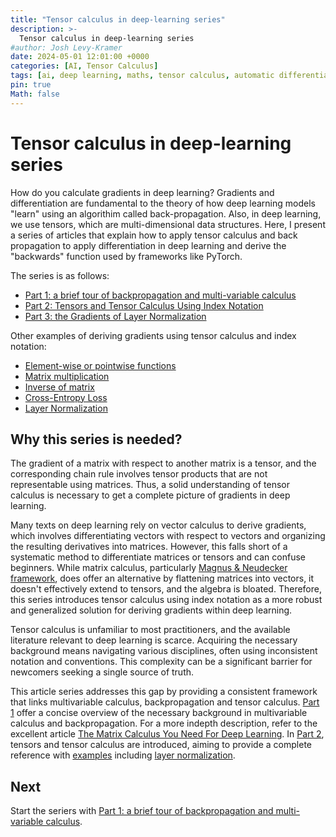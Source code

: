 ```yaml
---
title: "Tensor calculus in deep-learning series"
description: >-
  Tensor calculus in deep-learning series
#author: Josh Levy-Kramer
date: 2024-05-01 12:01:00 +0000
categories: [AI, Tensor Calculus]
tags: [ai, deep learning, maths, tensor calculus, automatic differentiation]  # TAG names should always be lowercase
pin: true
Math: false
---
```


# Tensor calculus in deep-learning series

How do you calculate gradients in deep learning? Gradients and differentiation are fundamental to the theory of how deep learning models "learn" using an algorithim called back-propagation. Also, in deep learning, we use tensors, which are multi-dimensional data structures. Here, I present a series of articles that explain how to apply tensor calculus and back propagation to apply differentiation in deep learning and derive the "backwards" function used by frameworks like PyTorch.

The series is as follows:

* [Part 1: a brief tour of backpropagation and multi-variable calculus](/posts/part-1-backpropagation-and-multivariable-calculus/)
* [Part 2: Tensors and Tensor Calculus Using Index Notation](/posts/part-2-tensors-index-notation-and-tensor-calculus/)
* [Part 3: the Gradients of Layer Normalization](/posts/part-3-layer-normalization/)

Other examples of deriving gradients using tensor calculus and index notation:

* [Element-wise or pointwise functions](posts/part-2-tensors-index-notation-and-tensor-calculus/#example-element-wise-functions)
* [Matrix multiplication](/posts/part-2-tensors-index-notation-and-tensor-calculus/#example-matrix-multiplication)
* [Inverse of matrix](posts/part-2-tensors-index-notation-and-tensor-calculus/#example-matrix-inverse)
* [Cross-Entropy Loss](/posts/part-2-tensors-index-notation-and-tensor-calculus/#example-cross-entropy-loss)
* [Layer Normalization](/posts/part-3-layer-normalization/)



## Why this series is needed?

The gradient of a matrix with respect to another matrix is a tensor, and the corresponding chain rule involves tensor products that are not representable using matrices. Thus, a solid understanding of tensor calculus is necessary to get a complete picture of gradients in deep learning.

Many texts on deep learning rely on vector calculus to derive gradients, which involves differentiating vectors with respect to vectors and organizing the resulting derivatives into matrices. However, this falls short of a systematic method to differentiate matrices or tensors and can confuse beginners. While matrix calculus, particularly [Magnus \& Neudecker framework](https://www.google.com/search?client=firefox-b-d&q=Matrix+Differential+Calculus+with+Applications+in+Statistics+and+Econometrics+Book+by+Heinz+Neudecker+and+Jan+R.+Magnus), does offer an alternative by flattening matrices into vectors, it doesn't effectively extend to tensors, and the algebra is bloated. Therefore, this series introduces tensor calculus using index notation as a more robust and generalized solution for deriving gradients within deep learning.

Tensor calculus is unfamiliar to most practitioners, and the available literature relevant to deep learning is scarce. Acquiring the necessary background means navigating various disciplines, often using inconsistent notation and conventions. This complexity can be a significant barrier for newcomers seeking a single source of truth.

This article series addresses this gap by providing a consistent framework that links multivariable calculus, backpropagation and tensor calculus. [Part 1](/posts/part-1-backpropagation-and-multivariable-calculus/) offer a concise overview of the necessary background in multivariable calculus and backpropagation. For a more indepth description, refer to the excellent article [The Matrix Calculus You Need For Deep Learning](https://explained.ai/matrix-calculus/). In [Part 2](/posts/part-2-tensors-index-notation-and-tensor-calculus/), tensors and tensor calculus are introduced, aiming to provide a complete reference with [examples](posts/part-2-tensors-index-notation-and-tensor-calculus/#example-element-wise-functions) including [layer normalization](/posts/part-3-layer-normalization/).

## Next

Start the seriers with [Part 1: a brief tour of backpropagation and multi-variable calculus](/posts/part-1-backpropagation-and-multivariable-calculus/).
